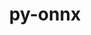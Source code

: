 ---
title: "py-onnx"
layout: cache
categories: [package, develop]
meta: {"versions": ["1.11.0"], "compilers": ["apple-clang@=14.0.0", "apple-clang@=14.0.3", "gcc@=11.3.0", "gcc@=7.3.1"], "oss": ["amzn2", "ubuntu22.04", "ventura"], "platforms": ["darwin", "linux"], "targets": ["aarch64", "ivybridge", "x86_64_v3"], "stacks": ["ml-darwin-aarch64-mps", "ml-linux-x86_64-cpu", "ml-linux-x86_64-cuda", "ml-linux-x86_64-rocm", "root"], "num_specs": 48, "num_specs_by_stack": {"root": 48, "ml-darwin-aarch64-mps": 5, "ml-linux-x86_64-cuda": 5, "ml-linux-x86_64-rocm": 5, "ml-linux-x86_64-cpu": 5}}
spec_details: [{"hash": "hwdxqlot7vkjkadkczp3votehdnhtye7", "compiler": "apple-clang@=14.0.0", "versions": ["1.11.0"], "os": "ventura", "platform": "darwin", "target": "aarch64", "variants": ["build_system=python_pip"], "stacks": ["root"], "size": "-", "tarball": "https://binaries.spack.io/develop/build_cache/darwin-ventura-aarch64/apple-clang-14.0.0/py-onnx-1.11.0/darwin-ventura-aarch64-apple-clang-14.0.0-py-onnx-1.11.0-hwdxqlot7vkjkadkczp3votehdnhtye7.spack"}, {"hash": "4c6jy4bzecctwglmo3r77afnh5pkcnln", "compiler": "apple-clang@=14.0.0", "versions": ["1.11.0"], "os": "ventura", "platform": "darwin", "target": "aarch64", "variants": ["build_system=python_pip"], "stacks": ["root", "ml-darwin-aarch64-mps"], "size": "-", "tarball": "https://binaries.spack.io/develop/build_cache/darwin-ventura-aarch64/apple-clang-14.0.0/py-onnx-1.11.0/darwin-ventura-aarch64-apple-clang-14.0.0-py-onnx-1.11.0-4c6jy4bzecctwglmo3r77afnh5pkcnln.spack"}, {"hash": "47kdxvli6g7254dge72xtczj6d6qxyqo", "compiler": "apple-clang@=14.0.0", "versions": ["1.11.0"], "os": "ventura", "platform": "darwin", "target": "aarch64", "variants": ["build_system=python_pip"], "stacks": ["root", "ml-darwin-aarch64-mps"], "size": "-", "tarball": "https://binaries.spack.io/develop/build_cache/darwin-ventura-aarch64/apple-clang-14.0.0/py-onnx-1.11.0/darwin-ventura-aarch64-apple-clang-14.0.0-py-onnx-1.11.0-47kdxvli6g7254dge72xtczj6d6qxyqo.spack"}, {"hash": "oyxfgiig4zfoggnu5jddk4v5lekim5z2", "compiler": "apple-clang@=14.0.0", "versions": ["1.11.0"], "os": "ventura", "platform": "darwin", "target": "aarch64", "variants": ["build_system=python_pip"], "stacks": ["root"], "size": "-", "tarball": "https://binaries.spack.io/develop/build_cache/darwin-ventura-aarch64/apple-clang-14.0.0/py-onnx-1.11.0/darwin-ventura-aarch64-apple-clang-14.0.0-py-onnx-1.11.0-oyxfgiig4zfoggnu5jddk4v5lekim5z2.spack"}, {"hash": "cikdf6kqp4swxfss6r6hwpfdb6nccie4", "compiler": "apple-clang@=14.0.0", "versions": ["1.11.0"], "os": "ventura", "platform": "darwin", "target": "aarch64", "variants": ["build_system=python_pip"], "stacks": ["root", "ml-darwin-aarch64-mps"], "size": "-", "tarball": "https://binaries.spack.io/develop/build_cache/darwin-ventura-aarch64/apple-clang-14.0.0/py-onnx-1.11.0/darwin-ventura-aarch64-apple-clang-14.0.0-py-onnx-1.11.0-cikdf6kqp4swxfss6r6hwpfdb6nccie4.spack"}, {"hash": "pcqpu6ib673inmrrhzg77c5qzaao6336", "compiler": "apple-clang@=14.0.0", "versions": ["1.11.0"], "os": "ventura", "platform": "darwin", "target": "aarch64", "variants": ["build_system=python_pip"], "stacks": ["root"], "size": "-", "tarball": "https://binaries.spack.io/develop/build_cache/darwin-ventura-aarch64/apple-clang-14.0.0/py-onnx-1.11.0/darwin-ventura-aarch64-apple-clang-14.0.0-py-onnx-1.11.0-pcqpu6ib673inmrrhzg77c5qzaao6336.spack"}, {"hash": "vug3b25lww522fnpd6b5ds26cejxfk7s", "compiler": "apple-clang@=14.0.0", "versions": ["1.11.0"], "os": "ventura", "platform": "darwin", "target": "aarch64", "variants": ["build_system=python_pip"], "stacks": ["root", "ml-darwin-aarch64-mps"], "size": "-", "tarball": "https://binaries.spack.io/develop/build_cache/darwin-ventura-aarch64/apple-clang-14.0.0/py-onnx-1.11.0/darwin-ventura-aarch64-apple-clang-14.0.0-py-onnx-1.11.0-vug3b25lww522fnpd6b5ds26cejxfk7s.spack"}, {"hash": "sb6sxj3zb4dald3t42kav7p2df6biyww", "compiler": "apple-clang@=14.0.0", "versions": ["1.11.0"], "os": "ventura", "platform": "darwin", "target": "aarch64", "variants": ["build_system=python_pip"], "stacks": ["root"], "size": "-", "tarball": "https://binaries.spack.io/develop/build_cache/darwin-ventura-aarch64/apple-clang-14.0.0/py-onnx-1.11.0/darwin-ventura-aarch64-apple-clang-14.0.0-py-onnx-1.11.0-sb6sxj3zb4dald3t42kav7p2df6biyww.spack"}, {"hash": "3c3p626rtk4bv22aqq2opcw2vbvwyfnq", "compiler": "apple-clang@=14.0.0", "versions": ["1.11.0"], "os": "ventura", "platform": "darwin", "target": "aarch64", "variants": ["build_system=python_pip"], "stacks": ["root", "ml-darwin-aarch64-mps"], "size": "-", "tarball": "https://binaries.spack.io/develop/build_cache/darwin-ventura-aarch64/apple-clang-14.0.0/py-onnx-1.11.0/darwin-ventura-aarch64-apple-clang-14.0.0-py-onnx-1.11.0-3c3p626rtk4bv22aqq2opcw2vbvwyfnq.spack"}, {"hash": "lsqdzncxw6l3vhn322cuyuvbwnnuhub4", "compiler": "apple-clang@=14.0.0", "versions": ["1.11.0"], "os": "ventura", "platform": "darwin", "target": "aarch64", "variants": ["build_system=python_pip"], "stacks": ["root"], "size": "-", "tarball": "https://binaries.spack.io/develop/build_cache/darwin-ventura-aarch64/apple-clang-14.0.0/py-onnx-1.11.0/darwin-ventura-aarch64-apple-clang-14.0.0-py-onnx-1.11.0-lsqdzncxw6l3vhn322cuyuvbwnnuhub4.spack"}, {"hash": "mletphij3kjbr6l44cs6l3wv6kuj6ugq", "compiler": "apple-clang@=14.0.0", "versions": ["1.11.0"], "os": "ventura", "platform": "darwin", "target": "aarch64", "variants": ["build_system=python_pip"], "stacks": ["root"], "size": "-", "tarball": "https://binaries.spack.io/develop/build_cache/darwin-ventura-aarch64/apple-clang-14.0.0/py-onnx-1.11.0/darwin-ventura-aarch64-apple-clang-14.0.0-py-onnx-1.11.0-mletphij3kjbr6l44cs6l3wv6kuj6ugq.spack"}, {"hash": "ii4ofgvgnhebg7q6gl7wo3vbpjcrpu7i", "compiler": "apple-clang@=14.0.3", "versions": ["1.11.0"], "os": "ventura", "platform": "darwin", "target": "aarch64", "variants": ["build_system=python_pip"], "stacks": ["root"], "size": "-", "tarball": "https://binaries.spack.io/develop/build_cache/darwin-ventura-aarch64/apple-clang-14.0.3/py-onnx-1.11.0/darwin-ventura-aarch64-apple-clang-14.0.3-py-onnx-1.11.0-ii4ofgvgnhebg7q6gl7wo3vbpjcrpu7i.spack"}, {"hash": "kdlh57ijvtzhqiwxhtiz4vnhg2omalvw", "compiler": "apple-clang@=14.0.3", "versions": ["1.11.0"], "os": "ventura", "platform": "darwin", "target": "aarch64", "variants": ["build_system=python_pip"], "stacks": ["root"], "size": "-", "tarball": "https://binaries.spack.io/develop/build_cache/darwin-ventura-aarch64/apple-clang-14.0.3/py-onnx-1.11.0/darwin-ventura-aarch64-apple-clang-14.0.3-py-onnx-1.11.0-kdlh57ijvtzhqiwxhtiz4vnhg2omalvw.spack"}, {"hash": "6ukfk32ksktroymhr2fu56agaitkmssy", "compiler": "apple-clang@=14.0.3", "versions": ["1.11.0"], "os": "ventura", "platform": "darwin", "target": "aarch64", "variants": ["build_system=python_pip"], "stacks": ["root"], "size": "-", "tarball": "https://binaries.spack.io/develop/build_cache/darwin-ventura-aarch64/apple-clang-14.0.3/py-onnx-1.11.0/darwin-ventura-aarch64-apple-clang-14.0.3-py-onnx-1.11.0-6ukfk32ksktroymhr2fu56agaitkmssy.spack"}, {"hash": "745clslwpgasja4tqjvfzup7h62wa735", "compiler": "apple-clang@=14.0.3", "versions": ["1.11.0"], "os": "ventura", "platform": "darwin", "target": "aarch64", "variants": ["build_system=python_pip"], "stacks": ["root"], "size": "-", "tarball": "https://binaries.spack.io/develop/build_cache/darwin-ventura-aarch64/apple-clang-14.0.3/py-onnx-1.11.0/darwin-ventura-aarch64-apple-clang-14.0.3-py-onnx-1.11.0-745clslwpgasja4tqjvfzup7h62wa735.spack"}, {"hash": "6abgi45gl72xf5ifx2eruuikmf4mk6v2", "compiler": "apple-clang@=14.0.3", "versions": ["1.11.0"], "os": "ventura", "platform": "darwin", "target": "aarch64", "variants": ["build_system=python_pip"], "stacks": ["root"], "size": "-", "tarball": "https://binaries.spack.io/develop/build_cache/darwin-ventura-aarch64/apple-clang-14.0.3/py-onnx-1.11.0/darwin-ventura-aarch64-apple-clang-14.0.3-py-onnx-1.11.0-6abgi45gl72xf5ifx2eruuikmf4mk6v2.spack"}, {"hash": "f2mmz7agjtu7yxi2gbys2ab3ttp2ojty", "compiler": "apple-clang@=14.0.3", "versions": ["1.11.0"], "os": "ventura", "platform": "darwin", "target": "aarch64", "variants": ["build_system=python_pip"], "stacks": ["root"], "size": "-", "tarball": "https://binaries.spack.io/develop/build_cache/darwin-ventura-aarch64/apple-clang-14.0.3/py-onnx-1.11.0/darwin-ventura-aarch64-apple-clang-14.0.3-py-onnx-1.11.0-f2mmz7agjtu7yxi2gbys2ab3ttp2ojty.spack"}, {"hash": "q6mhl4fabjchkkvxjli6g64cwnoqzrxc", "compiler": "apple-clang@=14.0.3", "versions": ["1.11.0"], "os": "ventura", "platform": "darwin", "target": "aarch64", "variants": ["build_system=python_pip"], "stacks": ["root"], "size": "-", "tarball": "https://binaries.spack.io/develop/build_cache/darwin-ventura-aarch64/apple-clang-14.0.3/py-onnx-1.11.0/darwin-ventura-aarch64-apple-clang-14.0.3-py-onnx-1.11.0-q6mhl4fabjchkkvxjli6g64cwnoqzrxc.spack"}, {"hash": "tsh3un5gwfussyyqqhj2qtetfverh2ks", "compiler": "apple-clang@=14.0.3", "versions": ["1.11.0"], "os": "ventura", "platform": "darwin", "target": "aarch64", "variants": ["build_system=python_pip"], "stacks": ["root"], "size": "-", "tarball": "https://binaries.spack.io/develop/build_cache/darwin-ventura-aarch64/apple-clang-14.0.3/py-onnx-1.11.0/darwin-ventura-aarch64-apple-clang-14.0.3-py-onnx-1.11.0-tsh3un5gwfussyyqqhj2qtetfverh2ks.spack"}, {"hash": "3zfzpnvg5c3bhan4n2cblesq2sbvg6gr", "compiler": "gcc@=7.3.1", "versions": ["1.11.0"], "os": "amzn2", "platform": "linux", "target": "ivybridge", "variants": ["build_system=python_pip"], "stacks": ["root"], "size": "-", "tarball": "https://binaries.spack.io/develop/build_cache/linux-amzn2-ivybridge/gcc-7.3.1/py-onnx-1.11.0/linux-amzn2-ivybridge-gcc-7.3.1-py-onnx-1.11.0-3zfzpnvg5c3bhan4n2cblesq2sbvg6gr.spack"}, {"hash": "5xvo35n7wclpxhnrahtsnbwomwhq536p", "compiler": "gcc@=7.3.1", "versions": ["1.11.0"], "os": "amzn2", "platform": "linux", "target": "ivybridge", "variants": ["build_system=python_pip"], "stacks": ["root"], "size": "-", "tarball": "https://binaries.spack.io/develop/build_cache/linux-amzn2-ivybridge/gcc-7.3.1/py-onnx-1.11.0/linux-amzn2-ivybridge-gcc-7.3.1-py-onnx-1.11.0-5xvo35n7wclpxhnrahtsnbwomwhq536p.spack"}, {"hash": "m5aueffvzyivtbpmxmxl2ba5qff3xbko", "compiler": "gcc@=7.3.1", "versions": ["1.11.0"], "os": "amzn2", "platform": "linux", "target": "ivybridge", "variants": ["build_system=python_pip"], "stacks": ["root"], "size": "-", "tarball": "https://binaries.spack.io/develop/build_cache/linux-amzn2-ivybridge/gcc-7.3.1/py-onnx-1.11.0/linux-amzn2-ivybridge-gcc-7.3.1-py-onnx-1.11.0-m5aueffvzyivtbpmxmxl2ba5qff3xbko.spack"}, {"hash": "vzn7ayhv7s6riuy5fhaf4hbbeb33jsph", "compiler": "gcc@=7.3.1", "versions": ["1.11.0"], "os": "amzn2", "platform": "linux", "target": "x86_64_v3", "variants": [], "stacks": ["root"], "size": "-", "tarball": "https://binaries.spack.io/develop/build_cache/linux-amzn2-x86_64_v3/gcc-7.3.1/py-onnx-1.11.0/linux-amzn2-x86_64_v3-gcc-7.3.1-py-onnx-1.11.0-vzn7ayhv7s6riuy5fhaf4hbbeb33jsph.spack"}, {"hash": "zosm6ongtvf5tnar5sw224zaryott3fm", "compiler": "gcc@=7.3.1", "versions": ["1.11.0"], "os": "amzn2", "platform": "linux", "target": "x86_64_v3", "variants": [], "stacks": ["root"], "size": "-", "tarball": "https://binaries.spack.io/develop/build_cache/linux-amzn2-x86_64_v3/gcc-7.3.1/py-onnx-1.11.0/linux-amzn2-x86_64_v3-gcc-7.3.1-py-onnx-1.11.0-zosm6ongtvf5tnar5sw224zaryott3fm.spack"}, {"hash": "aifce4dbnjjzo4c3h6m6be3yygnqfhcl", "compiler": "gcc@=7.3.1", "versions": ["1.11.0"], "os": "amzn2", "platform": "linux", "target": "x86_64_v3", "variants": ["build_system=python_pip"], "stacks": ["root"], "size": "-", "tarball": "https://binaries.spack.io/develop/build_cache/linux-amzn2-x86_64_v3/gcc-7.3.1/py-onnx-1.11.0/linux-amzn2-x86_64_v3-gcc-7.3.1-py-onnx-1.11.0-aifce4dbnjjzo4c3h6m6be3yygnqfhcl.spack"}, {"hash": "gkvuedpn2ndxvd5ymakafdf5uupgniuc", "compiler": "gcc@=7.3.1", "versions": ["1.11.0"], "os": "amzn2", "platform": "linux", "target": "x86_64_v3", "variants": ["build_system=python_pip"], "stacks": ["root"], "size": "-", "tarball": "https://binaries.spack.io/develop/build_cache/linux-amzn2-x86_64_v3/gcc-7.3.1/py-onnx-1.11.0/linux-amzn2-x86_64_v3-gcc-7.3.1-py-onnx-1.11.0-gkvuedpn2ndxvd5ymakafdf5uupgniuc.spack"}, {"hash": "we6nwz4s2qsuvkuwmkjehmun6zslynl7", "compiler": "gcc@=7.3.1", "versions": ["1.11.0"], "os": "amzn2", "platform": "linux", "target": "x86_64_v3", "variants": ["build_system=python_pip"], "stacks": ["root"], "size": "-", "tarball": "https://binaries.spack.io/develop/build_cache/linux-amzn2-x86_64_v3/gcc-7.3.1/py-onnx-1.11.0/linux-amzn2-x86_64_v3-gcc-7.3.1-py-onnx-1.11.0-we6nwz4s2qsuvkuwmkjehmun6zslynl7.spack"}, {"hash": "g2pi5nluzmfvepahcb6qaim4v2verpip", "compiler": "gcc@=7.3.1", "versions": ["1.11.0"], "os": "amzn2", "platform": "linux", "target": "x86_64_v3", "variants": ["build_system=python_pip"], "stacks": ["root"], "size": "-", "tarball": "https://binaries.spack.io/develop/build_cache/linux-amzn2-x86_64_v3/gcc-7.3.1/py-onnx-1.11.0/linux-amzn2-x86_64_v3-gcc-7.3.1-py-onnx-1.11.0-g2pi5nluzmfvepahcb6qaim4v2verpip.spack"}, {"hash": "h3vkgjwe3dernckebq5ohu44z5pu7a43", "compiler": "gcc@=7.3.1", "versions": ["1.11.0"], "os": "amzn2", "platform": "linux", "target": "x86_64_v3", "variants": ["build_system=python_pip"], "stacks": ["root"], "size": "-", "tarball": "https://binaries.spack.io/develop/build_cache/linux-amzn2-x86_64_v3/gcc-7.3.1/py-onnx-1.11.0/linux-amzn2-x86_64_v3-gcc-7.3.1-py-onnx-1.11.0-h3vkgjwe3dernckebq5ohu44z5pu7a43.spack"}, {"hash": "ym7ivrk35o64nasioxho3j7wrhx6utxn", "compiler": "gcc@=7.3.1", "versions": ["1.11.0"], "os": "amzn2", "platform": "linux", "target": "x86_64_v3", "variants": ["build_system=python_pip"], "stacks": ["root"], "size": "-", "tarball": "https://binaries.spack.io/develop/build_cache/linux-amzn2-x86_64_v3/gcc-7.3.1/py-onnx-1.11.0/linux-amzn2-x86_64_v3-gcc-7.3.1-py-onnx-1.11.0-ym7ivrk35o64nasioxho3j7wrhx6utxn.spack"}, {"hash": "7hd2jpgfz7xak2qltql5pzk4v5mwprmv", "compiler": "gcc@=11.3.0", "versions": ["1.11.0"], "os": "ubuntu22.04", "platform": "linux", "target": "x86_64_v3", "variants": ["build_system=python_pip"], "stacks": ["ml-linux-x86_64-cuda", "ml-linux-x86_64-rocm", "ml-linux-x86_64-cpu", "root"], "size": "-", "tarball": "https://binaries.spack.io/develop/build_cache/linux-ubuntu22.04-x86_64_v3/gcc-11.3.0/py-onnx-1.11.0/linux-ubuntu22.04-x86_64_v3-gcc-11.3.0-py-onnx-1.11.0-7hd2jpgfz7xak2qltql5pzk4v5mwprmv.spack"}, {"hash": "xokjx5jm3ylj5vmlgakx6z3j7e7ofmrd", "compiler": "gcc@=11.3.0", "versions": ["1.11.0"], "os": "ubuntu22.04", "platform": "linux", "target": "x86_64_v3", "variants": ["build_system=python_pip"], "stacks": ["ml-linux-x86_64-cuda", "ml-linux-x86_64-rocm", "ml-linux-x86_64-cpu", "root"], "size": "-", "tarball": "https://binaries.spack.io/develop/build_cache/linux-ubuntu22.04-x86_64_v3/gcc-11.3.0/py-onnx-1.11.0/linux-ubuntu22.04-x86_64_v3-gcc-11.3.0-py-onnx-1.11.0-xokjx5jm3ylj5vmlgakx6z3j7e7ofmrd.spack"}, {"hash": "t4peasj2zjjbspqiy3ifa3lnh3i4di6r", "compiler": "gcc@=11.3.0", "versions": ["1.11.0"], "os": "ubuntu22.04", "platform": "linux", "target": "x86_64_v3", "variants": ["build_system=python_pip"], "stacks": ["ml-linux-x86_64-cuda", "ml-linux-x86_64-rocm", "ml-linux-x86_64-cpu", "root"], "size": "-", "tarball": "https://binaries.spack.io/develop/build_cache/linux-ubuntu22.04-x86_64_v3/gcc-11.3.0/py-onnx-1.11.0/linux-ubuntu22.04-x86_64_v3-gcc-11.3.0-py-onnx-1.11.0-t4peasj2zjjbspqiy3ifa3lnh3i4di6r.spack"}, {"hash": "cd442fu5lg2csibe6kqirnjqxccqv65a", "compiler": "gcc@=11.3.0", "versions": ["1.11.0"], "os": "ubuntu22.04", "platform": "linux", "target": "x86_64_v3", "variants": ["build_system=python_pip"], "stacks": ["root"], "size": "-", "tarball": "https://binaries.spack.io/develop/build_cache/linux-ubuntu22.04-x86_64_v3/gcc-11.3.0/py-onnx-1.11.0/linux-ubuntu22.04-x86_64_v3-gcc-11.3.0-py-onnx-1.11.0-cd442fu5lg2csibe6kqirnjqxccqv65a.spack"}, {"hash": "fdtd36gslrzjkgu45wkp2dopeqjiwmv2", "compiler": "gcc@=11.3.0", "versions": ["1.11.0"], "os": "ubuntu22.04", "platform": "linux", "target": "x86_64_v3", "variants": ["build_system=python_pip"], "stacks": ["root"], "size": "-", "tarball": "https://binaries.spack.io/develop/build_cache/linux-ubuntu22.04-x86_64_v3/gcc-11.3.0/py-onnx-1.11.0/linux-ubuntu22.04-x86_64_v3-gcc-11.3.0-py-onnx-1.11.0-fdtd36gslrzjkgu45wkp2dopeqjiwmv2.spack"}, {"hash": "mkalvfoojemffo5k3bokymb52eup54u7", "compiler": "gcc@=11.3.0", "versions": ["1.11.0"], "os": "ubuntu22.04", "platform": "linux", "target": "x86_64_v3", "variants": ["build_system=python_pip"], "stacks": ["root"], "size": "-", "tarball": "https://binaries.spack.io/develop/build_cache/linux-ubuntu22.04-x86_64_v3/gcc-11.3.0/py-onnx-1.11.0/linux-ubuntu22.04-x86_64_v3-gcc-11.3.0-py-onnx-1.11.0-mkalvfoojemffo5k3bokymb52eup54u7.spack"}, {"hash": "6qbey5ge6cpqisbyq5sdncwvwarchids", "compiler": "gcc@=11.3.0", "versions": ["1.11.0"], "os": "ubuntu22.04", "platform": "linux", "target": "x86_64_v3", "variants": ["build_system=python_pip"], "stacks": ["root"], "size": "-", "tarball": "https://binaries.spack.io/develop/build_cache/linux-ubuntu22.04-x86_64_v3/gcc-11.3.0/py-onnx-1.11.0/linux-ubuntu22.04-x86_64_v3-gcc-11.3.0-py-onnx-1.11.0-6qbey5ge6cpqisbyq5sdncwvwarchids.spack"}, {"hash": "qfcwyew3gxfoe5yxvhvdh6fvmwocfeyl", "compiler": "gcc@=11.3.0", "versions": ["1.11.0"], "os": "ubuntu22.04", "platform": "linux", "target": "x86_64_v3", "variants": ["build_system=python_pip"], "stacks": ["ml-linux-x86_64-cuda", "ml-linux-x86_64-rocm", "ml-linux-x86_64-cpu", "root"], "size": "-", "tarball": "https://binaries.spack.io/develop/build_cache/linux-ubuntu22.04-x86_64_v3/gcc-11.3.0/py-onnx-1.11.0/linux-ubuntu22.04-x86_64_v3-gcc-11.3.0-py-onnx-1.11.0-qfcwyew3gxfoe5yxvhvdh6fvmwocfeyl.spack"}, {"hash": "j2txqf5stzxsedkuk3hriizolvmdzmls", "compiler": "gcc@=11.3.0", "versions": ["1.11.0"], "os": "ubuntu22.04", "platform": "linux", "target": "x86_64_v3", "variants": ["build_system=python_pip"], "stacks": ["root"], "size": "-", "tarball": "https://binaries.spack.io/develop/build_cache/linux-ubuntu22.04-x86_64_v3/gcc-11.3.0/py-onnx-1.11.0/linux-ubuntu22.04-x86_64_v3-gcc-11.3.0-py-onnx-1.11.0-j2txqf5stzxsedkuk3hriizolvmdzmls.spack"}, {"hash": "4nhk7tdutrnpsmec7zkczlj6jd52bhra", "compiler": "gcc@=11.3.0", "versions": ["1.11.0"], "os": "ubuntu22.04", "platform": "linux", "target": "x86_64_v3", "variants": ["build_system=python_pip"], "stacks": ["root"], "size": "-", "tarball": "https://binaries.spack.io/develop/build_cache/linux-ubuntu22.04-x86_64_v3/gcc-11.3.0/py-onnx-1.11.0/linux-ubuntu22.04-x86_64_v3-gcc-11.3.0-py-onnx-1.11.0-4nhk7tdutrnpsmec7zkczlj6jd52bhra.spack"}, {"hash": "finkov7az4mupxdfbrwdogh2pxmq5ll6", "compiler": "gcc@=11.3.0", "versions": ["1.11.0"], "os": "ubuntu22.04", "platform": "linux", "target": "x86_64_v3", "variants": ["build_system=python_pip"], "stacks": ["root"], "size": "-", "tarball": "https://binaries.spack.io/develop/build_cache/linux-ubuntu22.04-x86_64_v3/gcc-11.3.0/py-onnx-1.11.0/linux-ubuntu22.04-x86_64_v3-gcc-11.3.0-py-onnx-1.11.0-finkov7az4mupxdfbrwdogh2pxmq5ll6.spack"}, {"hash": "2p76iyqxeybfrfytcqlahvyvk6vv4wm7", "compiler": "gcc@=11.3.0", "versions": ["1.11.0"], "os": "ubuntu22.04", "platform": "linux", "target": "x86_64_v3", "variants": ["build_system=python_pip"], "stacks": ["root"], "size": "-", "tarball": "https://binaries.spack.io/develop/build_cache/linux-ubuntu22.04-x86_64_v3/gcc-11.3.0/py-onnx-1.11.0/linux-ubuntu22.04-x86_64_v3-gcc-11.3.0-py-onnx-1.11.0-2p76iyqxeybfrfytcqlahvyvk6vv4wm7.spack"}, {"hash": "xnmwxdcai3rvxenhn36kyifmrgfyc4rl", "compiler": "gcc@=11.3.0", "versions": ["1.11.0"], "os": "ubuntu22.04", "platform": "linux", "target": "x86_64_v3", "variants": ["build_system=python_pip"], "stacks": ["ml-linux-x86_64-cuda", "ml-linux-x86_64-rocm", "ml-linux-x86_64-cpu", "root"], "size": "-", "tarball": "https://binaries.spack.io/develop/build_cache/linux-ubuntu22.04-x86_64_v3/gcc-11.3.0/py-onnx-1.11.0/linux-ubuntu22.04-x86_64_v3-gcc-11.3.0-py-onnx-1.11.0-xnmwxdcai3rvxenhn36kyifmrgfyc4rl.spack"}, {"hash": "bfniumrcuq43orl5my2yxfmdd7dcm2pl", "compiler": "gcc@=11.3.0", "versions": ["1.11.0"], "os": "ubuntu22.04", "platform": "linux", "target": "x86_64_v3", "variants": ["build_system=python_pip"], "stacks": ["root"], "size": "-", "tarball": "https://binaries.spack.io/develop/build_cache/linux-ubuntu22.04-x86_64_v3/gcc-11.3.0/py-onnx-1.11.0/linux-ubuntu22.04-x86_64_v3-gcc-11.3.0-py-onnx-1.11.0-bfniumrcuq43orl5my2yxfmdd7dcm2pl.spack"}, {"hash": "4iqmqo4u7mxsqkbovhoklcegrj64klj4", "compiler": "gcc@=11.3.0", "versions": ["1.11.0"], "os": "ubuntu22.04", "platform": "linux", "target": "x86_64_v3", "variants": ["build_system=python_pip"], "stacks": ["root"], "size": "-", "tarball": "https://binaries.spack.io/develop/build_cache/linux-ubuntu22.04-x86_64_v3/gcc-11.3.0/py-onnx-1.11.0/linux-ubuntu22.04-x86_64_v3-gcc-11.3.0-py-onnx-1.11.0-4iqmqo4u7mxsqkbovhoklcegrj64klj4.spack"}, {"hash": "6v2umkiwseqtyng37f3cnmvduljlpqly", "compiler": "gcc@=11.3.0", "versions": ["1.11.0"], "os": "ubuntu22.04", "platform": "linux", "target": "x86_64_v3", "variants": ["build_system=python_pip"], "stacks": ["root"], "size": "-", "tarball": "https://binaries.spack.io/develop/build_cache/linux-ubuntu22.04-x86_64_v3/gcc-11.3.0/py-onnx-1.11.0/linux-ubuntu22.04-x86_64_v3-gcc-11.3.0-py-onnx-1.11.0-6v2umkiwseqtyng37f3cnmvduljlpqly.spack"}, {"hash": "4karwo5g457i4uq66dor7gwt4v2ugiq4", "compiler": "gcc@=11.3.0", "versions": ["1.11.0"], "os": "ubuntu22.04", "platform": "linux", "target": "x86_64_v3", "variants": ["build_system=python_pip"], "stacks": ["root"], "size": "-", "tarball": "https://binaries.spack.io/develop/build_cache/linux-ubuntu22.04-x86_64_v3/gcc-11.3.0/py-onnx-1.11.0/linux-ubuntu22.04-x86_64_v3-gcc-11.3.0-py-onnx-1.11.0-4karwo5g457i4uq66dor7gwt4v2ugiq4.spack"}, {"hash": "ccsdtw6swb7zt5f5lntdlqmkpjgkhfgw", "compiler": "gcc@=11.3.0", "versions": ["1.11.0"], "os": "ubuntu22.04", "platform": "linux", "target": "x86_64_v3", "variants": ["build_system=python_pip"], "stacks": ["root"], "size": "-", "tarball": "https://binaries.spack.io/develop/build_cache/linux-ubuntu22.04-x86_64_v3/gcc-11.3.0/py-onnx-1.11.0/linux-ubuntu22.04-x86_64_v3-gcc-11.3.0-py-onnx-1.11.0-ccsdtw6swb7zt5f5lntdlqmkpjgkhfgw.spack"}]
---